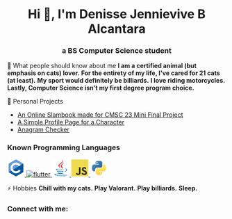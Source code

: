 <h1 align="center">Hi 👋, I'm Denisse Jennievive B Alcantara</h1>
<h3 align="center">a BS Computer Science student</h3>

💬 What people should know about me 
**I am a certified animal (but emphasis on cats) lover.** 
**For the entirety of my life, I've cared for 21 cats (at least).**
**My sport would definitely be billiards.** 
**I love riding motorcycles.**
**Lastly, Computer Science isn't my first degree program choice.**

🔭 Personal Projects 
- [An Online Slambook made for CMSC 23 Mini Final Project](https://github.com/CMSC23-Midyear2024/final-mini-project-mizuki-denden.git)
- [A Simple Profile Page for a Character](https://github.com/CMSC23-Midyear2024/week3-intro-to-flutter-mizuki-denden.git)
- [Anagram Checker](https://github.com/CMSC23-Midyear2024/week1-intro-to-dart-mizuki-denden)

<h3 align="left">Known Programming Languages</h3>
<p align="left"> <a href="https://www.cprogramming.com/" target="_blank" rel="noreferrer"> <img src="https://raw.githubusercontent.com/devicons/devicon/master/icons/c/c-original.svg" alt="c" width="40" height="40"/> </a> <a href="https://flutter.dev" target="_blank" rel="noreferrer"> <img src="https://www.vectorlogo.zone/logos/flutterio/flutterio-icon.svg" alt="flutter" width="40" height="40"/> </a> <a href="https://www.java.com" target="_blank" rel="noreferrer"> <img src="https://raw.githubusercontent.com/devicons/devicon/master/icons/java/java-original.svg" alt="java" width="40" height="40"/> </a> <a href="https://developer.mozilla.org/en-US/docs/Web/JavaScript" target="_blank" rel="noreferrer"> <img src="https://raw.githubusercontent.com/devicons/devicon/master/icons/javascript/javascript-original.svg" alt="javascript" width="40" height="40"/> </a> <a href="https://www.python.org" target="_blank" rel="noreferrer"> <img src="https://raw.githubusercontent.com/devicons/devicon/master/icons/python/python-original.svg" alt="python" width="40" height="40"/> </a> </p>

⚡ Hobbies 
**Chill with my cats.** 
**Play Valorant.**
**Play billiards.**
**Sleep.**

<h3 align="left">Connect with me:</h3>
<p align="left">
</p>
